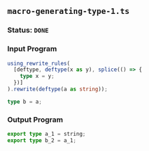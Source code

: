 ## `macro-generating-type-1.ts`

### Status: `DONE`

### Input Program

```typescript
using_rewrite_rules(
  [deftype, deftype(x as y), splice(() => {
    type x = y;
  })]
).rewrite(deftype(a as string));

type b = a;
```

### Output Program

```typescript
export type a_1 = string;
export type b_2 = a_1;
```

